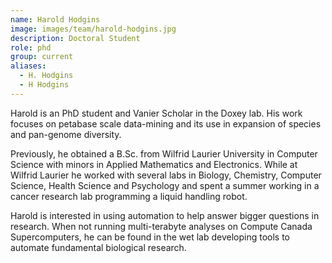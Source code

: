 ```yaml
---
name: Harold Hodgins
image: images/team/harold-hodgins.jpg
description: Doctoral Student
role: phd
group: current
aliases:
  - H. Hodgins
  - H Hodgins
---
```


Harold is an PhD student and Vanier Scholar in the Doxey lab. His work focuses on petabase scale data-mining and its use in expansion of species and pan-genome diversity. 

Previously, he obtained a B.Sc. from Wilfrid Laurier University in Computer Science with minors in Applied Mathematics and Electronics. While at Wilfrid Laurier he worked with several labs in Biology, Chemistry, Computer Science, Health Science and Psychology and spent a summer working in a cancer research lab programming a liquid handling robot.

Harold is interested in using automation to help answer bigger questions in research. When not running multi-terabyte analyses on Compute Canada Supercomputers, he can be found in the wet lab developing tools to automate fundamental biological research.

